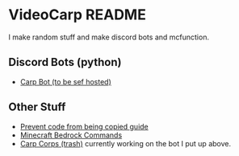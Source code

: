 
# VideoCarp README
I make random stuff and make discord bots and mcfunction.<br>
## Discord Bots (python)
* [Carp Bot (to be sef hosted)](https://github.com/VideoCarp/CarpBot)<br>
## Other Stuff
* [Prevent code from being copied guide](https://gist.github.com/VideoCarp/100a3aca0144c5bec2a7670ee4911988)
* [Minecraft Bedrock Commands](https://gist.github.com/VideoCarp/eeaf915a2361d93f0fd8cf2c72d6db64)
* [Carp Corps (trash)](https://github.com/VideoCarp/carpcorps)
currently working on the bot I put up above.
